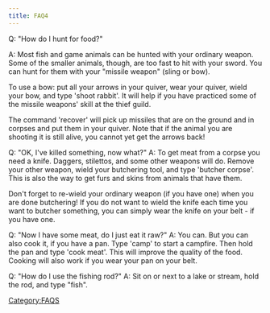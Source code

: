 ```yaml
---
title: FAQ4
---
```


Q: "How do I hunt for food?"

A: Most fish and game animals can be hunted with your ordinary weapon.
Some of the smaller animals, though, are too fast to hit with your
sword. You can hunt for them with your "missile weapon" (sling or bow).

To use a bow: put all your arrows in your quiver, wear your quiver,
wield your bow, and type 'shoot rabbit'. It will help if you have
practiced some of the missile weapons' skill at the thief guild.

The command 'recover' will pick up missiles that are on the ground and
in corpses and put them in your quiver. Note that if the animal you are
shooting it is still alive, you cannot yet get the arrows back!

Q: "OK, I've killed something, now what?" A: To get meat from a corpse
you need a knife. Daggers, stilettos, and some other weapons will do.
Remove your other weapon, wield your butchering tool, and type 'butcher
corpse'. This is also the way to get furs and skins from animals that
have them.

Don't forget to re-wield your ordinary weapon (if you have one) when you
are done butchering! If you do not want to wield the knife each time you
want to butcher something, you can simply wear the knife on your belt -
if you have one.

Q: "Now I have some meat, do I just eat it raw?" A: You can. But you can
also cook it, if you have a pan. Type 'camp' to start a campfire. Then
hold the pan and type 'cook meat'. This will improve the quality of the
food. Cooking will also work if you wear your pan on your belt.

Q: "How do I use the fishing rod?" A: Sit on or next to a lake or
stream, hold the rod, and type "fish".

[Category:FAQS](Category:FAQS "wikilink")